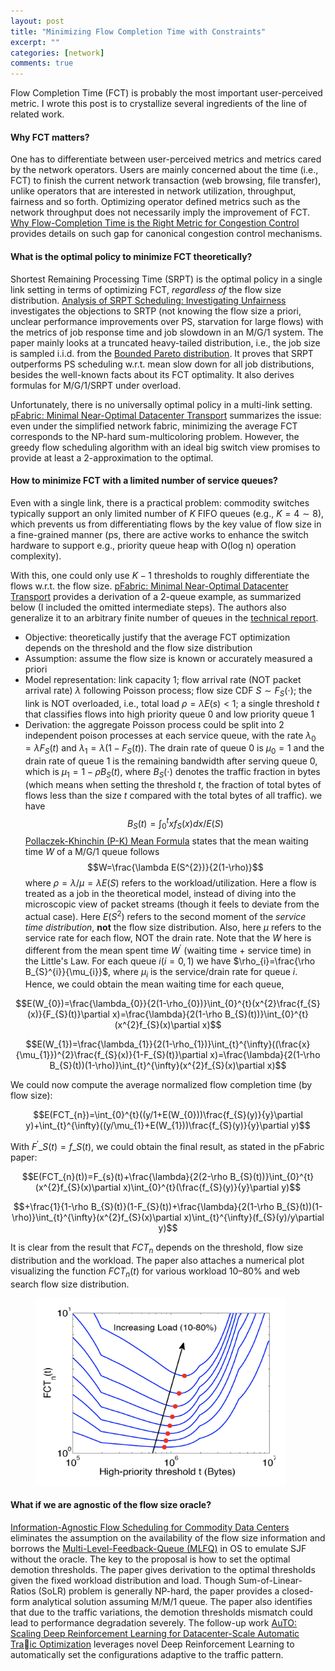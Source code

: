 ```yaml
---
layout: post
title: "Minimizing Flow Completion Time with Constraints"
excerpt: ""
categories: [network]
comments: true
---
```


Flow Completion Time (FCT) is probably the most important user-perceived metric.
I wrote this post is to crystallize several ingredients of the line of related work.

#### Why FCT matters?
One has to differentiate between user-perceived metrics and metrics cared by the network operators.
Users are mainly concerned about the time (i.e., FCT) to finish the current network transaction (web browsing, file transfer),
unlike operators that are interested in network utilization, throughput, fairness and so forth.
Optimizing operator defined metrics such as the network throughput does not necessarily imply the improvement of FCT.
<a href="http://people.eecs.berkeley.edu/~sylvia/cs268-2016/papers/rcp-ccr.pdf">Why Flow-Completion Time is the Right Metric for Congestion Control</a>
provides details on such gap for canonical congestion control mechanisms.

#### What is the optimal policy to minimize FCT theoretically?
Shortest Remaining Processing Time (SRPT) is the optimal policy in a single link setting in terms of optimizing FCT,
*regardless of* the flow size distribution.
<a href="https://www.cs.cmu.edu/~harchol/Papers/Sigmetrics01.pdf">Analysis of SRPT Scheduling: Investigating Unfairness</a> investigates the
objections to SRTP (not knowing the flow size a priori, unclear performance improvements over PS, starvation for large flows)
with the metrics of job response time and job slowdown in an M/G/1 system.
The paper mainly looks at a truncated heavy-tailed distribution, i.e., the job size is sampled i.i.d. from
the <a href="https://en.wikipedia.org/wiki/Pareto_distribution#Bounded_Pareto_distribution">Bounded Pareto distribution</a>.
It proves that SRPT outperforms PS scheduling w.r.t. mean slow down for all job distributions, besides the well-known facts about its FCT optimality.
It also derives formulas for M/G/1/SRPT under overload.

Unfortunately, there is no universally optimal policy in a multi-link setting.
<a href="https://web.stanford.edu/~skatti/pubs/sigcomm13-pfabric.pdf">pFabric: Minimal Near-Optimal Datacenter Transport</a>
summarizes the issue: even under the simplified network fabric, minimizing the average FCT
corresponds to the NP-hard sum-multicoloring problem. However, the greedy flow scheduling algorithm with an ideal big switch view
promises to provide at least a 2-approximation to the optimal.

#### How to minimize FCT with a limited number of service queues?
Even with a single link, there is a practical problem:
commodity switches typically support an only limited number of $K$ FIFO queues (e.g., $K=4\sim8$),
which prevents us from differentiating flows by the key value of flow size in a fine-grained manner
(ps, there are active works to enhance the switch hardware to support e.g., priority queue heap with O(log n) operation complexity).

With this, one could only use $K-1$ thresholds to roughly differentiate the flows w.r.t.  the flow size.
<a href="https://web.stanford.edu/~skatti/pubs/sigcomm13-pfabric.pdf">pFabric: Minimal Near-Optimal Datacenter Transport</a>
provides a derivation of a 2-queue example, as summarized below (I included the omitted intermediate steps).
The authors also generalize it to an arbitrary finite number of queues in the
<a href="https://people.csail.mit.edu/alizadeh/papers/pfabric-techreport.pdf">technical report</a>.
          

* Objective: theoretically justify that the average FCT optimization depends on the threshold and the flow size distribution
* Assumption: assume the flow size is known or accurately measured a priori
* Model representation: link capacity 1; flow arrival rate (NOT packet arrival rate) $\lambda$ following Poisson process;
flow size CDF $S\sim F_{S}(\cdot)$; the link is NOT overloaded, i.e., total load $\rho=\lambda E(s) < 1$; a single threshold $t$
that classifies flows into high priority queue 0 and low priority queue 1
* Derivation: the aggregate Poisson process could be split into 2 independent poison processes at each service queue,
with the rate $\lambda_{0}=\lambda F_{S}(t)$ and $\lambda_{1}=\lambda(1-F_{S}(t))$.
The drain rate of queue 0 is $\mu_{0}=1$ and the drain rate of queue 1 is the remaining bandwidth after serving queue 0, which is
$\mu_{1}=1-\rho B_{S}(t)$, where $B_{S}(\cdot)$ denotes the traffic fraction in bytes
(which means when setting the threshold $t$, the fraction of total bytes of flows less than the size $t$ compared with the total bytes of all traffic).
we have
$$B_{S}(t)=\int_{0}^{t}xf_{S}(x)dx/E(S)$$
<a href="http://web.mit.edu/modiano/www/6.263/lec8.pdf">Pollaczek-Khinchin (P-K) Mean Formula</a>
states that the mean waiting time $W$ of a M/G/1 queue follows
$$W=\frac{\lambda E(S^{2})}{2(1-\rho)}$$
where $\rho=\lambda/\mu=\lambda E(S)$ refers to the workload/utilization.
Here a flow is treated as a job in the theoretical model, instead of diving into the microscopic view of packet streams (though it feels to deviate from the actual case).
Here $E(S^{2})$ refers to the second moment of the *service time distribution*, **not** the flow size distribution.
Also, here $\mu$ refers to the service rate for each flow, NOT the drain rate.
Note that the $W$ here is different from the mean spent time $W^{'}$ (waiting time + service time) in the Little's Law.
For each queue $i (i=0, 1)$ we have $\rho_{i}=\frac{\rho B_{S}^{i}}{\mu_{i}}$, where $\mu_{i}$ is the service/drain rate
for queue $i$. Hence, we could obtain the mean waiting time for each queue,

$$E(W_{0})=\frac{\lambda_{0}}{2(1-\rho_{0})}\int_{0}^{t}(x^{2}\frac{f_{S}(x)}{F_{S}(t)}\partial x)=\frac{\lambda}{2(1-\rho B_{S}(t))}\int_{0}^{t}(x^{2}f_{S}(x)\partial x)$$

$$E(W_{1})=\frac{\lambda_{1}}{2(1-\rho_{1})}\int_{t}^{\infty}((\frac{x}{\mu_{1}})^{2}\frac{f_{S}(x)}{1-F_{S}(t)}\partial x)=\frac{\lambda}{2(1-\rho B_{S}(t))(1-\rho)}\int_{t}^{\infty}(x^{2}f_{S}(x)\partial x)$$

We could now compute the average normalized flow completion time (by flow size):

$$E(FCT_{n})=\int_{0}^{t}((y/1+E(W_{0}))\frac{f_{S}(y)}{y}\partial y)+\int_{t}^{\infty}((y/\mu_{1}+E(W_{1}))\frac{f_{S}(y)}{y}\partial y)$$

With $F^{'}\_{S}(t)=f\_{S}(t)$, we could obtain the final result, as stated in the pFabric paper:

$$E(FCT_{n}(t))=F_{s}(t)+\frac{\lambda}{2(2-\rho B_{S}(t))}\int_{0}^{t}(x^{2}f_{S}(x)\partial x)\int_{0}^{t}(\frac{f_{S}(y)}{y}\partial y)$$

$$+\frac{1}{1-\rho B_{S}(t)}(1-F_{S}(t))+\frac{\lambda}{2(1-\rho B_{S}(t))(1-\rho)}\int_{t}^{\infty}(x^{2}f_{S}(x)\partial x)\int_{t}^{\infty}(f_{S}(y)/y\partial y)$$

It is clear from the result that $FCT_{n}$ depends on the threshold, flow size distribution and the workload.
The paper also attaches a numerical plot visualizing the function $FCT_{n}(t)$ for various workload 10–80% and web search flow size distribution.

<!-- ![pFabric](/img/pFabric.png) -->
<figure class="figure">
<img src="/img/pFabric.png" width="400" height="300" class="figure-img img-fluid rounded" alt="pFabric">
<!-- <figcaption class="figure-caption text-right">Original plot in pFabric</figcaption> -->
</figure>

#### What if we are agnostic of the flow size oracle?
<a href="http://sing.cse.ust.hk/papers/pias-nsdi2015.pdf">Information-Agnostic Flow Scheduling for Commodity Data Centers</a>
eliminates the assumption on the availability of the flow size information and
borrows the <a href="http://pages.cs.wisc.edu/~remzi/OSTEP/cpu-sched-mlfq.pdf">Multi-Level-Feedback-Queue (MLFQ)</a> in OS to emulate SJF
without the oracle.
The key to the proposal is how to set the optimal demotion thresholds.
The paper gives derivation to the optimal thresholds given the fixed workload distribution and load.
Though Sum-of-Linear-Ratios (SoLR) problem is generally NP-hard, the paper provides a closed-form analytical solution assuming M/M/1 queue.
The paper also identifies that due to the traffic variations, the demotion thresholds mismatch could lead to performance degradation severely.
The follow-up work <a href="https://conferences.sigcomm.org/events/apnet2018/papers/auto.pdf">AuTO: Scaling Deep Reinforcement Learning
for Datacenter-Scale Automatic Traic Optimization</a> leverages novel Deep Reinforcement Learning to automatically set the configurations adaptive to the traffic pattern.